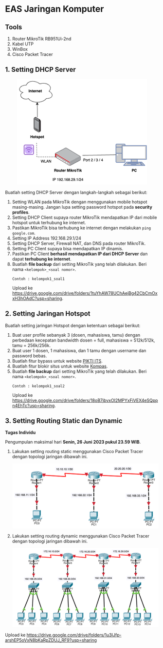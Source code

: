# EAS Jaringan Komputer

## Tools

1. Router MikroTik RB951Ui-2nd
2. Kabel UTP
3. WinBox
4. Cisco Packet Tracer

## 1. Setting DHCP Server

<p align="center">
  <img src="img/architecture.png" alt="architecture"/>
</p>

Buatlah setting DHCP Server dengan langkah-langkah sebagai berikut:

1. Setting WLAN pada MikroTik dengan menggunakan mobile hotspot masing-masing. Jangan lupa setting password hotspot pada **security profiles**.
2. Setting DHCP Client supaya router MikroTik mendapatkan IP dari mobile hotspot untuk terhubung ke internet.
3. Pastikan MikroTik bisa terhubung ke internet dengan melakukan `ping google.com`.
4. Setting IP Address 192.168.29.1/24
5. Setting DHCP Server, Firewall NAT, dan DNS pada router MikroTik.
6. Setting PC Client supaya bisa mendapatkan IP dinamis.
7. Pastikan PC Client **berhasil mendapatkan IP dari DHCP Server** dan dapat **terhubung ke internet**.
8. Buatlah **file backup** dari setting MikroTik yang telah dilakukan. Beri nama `<kelompok>_<soal nomor>`.
   ```
   Contoh : kelompok1_soal1
   ```
   Upload ke https://drive.google.com/drive/folders/1tuYhAW78UChAejBg42CbCmOxxH3hOAdC?usp=sharing.

## 2. Setting Jaringan Hotspot

Buatlah setting jaringan Hotspot dengan ketentuan sebagai berikut:

1. Buat user profile sebanyak 3 (dosen, mahasiswa, tamu) dengan perbedaan kecepatan bandwidth dosen = full, mahasiswa = 512k/512k, tamu = 256k/256k.
2. Buat user 1 dosen, 1 mahasiswa, dan 1 tamu dengan username dan password bebas.
3. Buatlah fitur bypass untuk website [PIKTI ITS](https://pikti.itsteknosains.co.id/).
4. Buatlah fitur blokir situs untuk website [Kompas](www.kompas.com).
5. Buatlah **file backup** dari setting MikroTik yang telah dilakukan. Beri nama `<kelompok>_<soal nomor>`.
   ```
   Contoh : kelompok1_soal2
   ```
   Upload ke https://drive.google.com/drive/folders/18oB7jbvxOI2MPYxFiVEX4eSQppn4EhTc?usp=sharing.

## 3. Setting Routing Static dan Dynamic

**Tugas Individu**

Pengumpulan maksimal hari **Senin, 26 Juni 2023 pukul 23.59 WIB**.

1. Lakukan setting routing static menggunakan Cisco Packet Tracer dengan topologi jaringan dibawah ini.

   ![](img/routing_static.png)

2. Lakukan setting routing dynamic menggunakan Cisco Packet Tracer dengan topologi jaringan dibawah ini.

   ![](img/routing_dynamic.png)

Upload ke https://drive.google.com/drive/folders/1u3IJfp-arshEP5oVxN8bKaRpZDUJ_RF9?usp=sharing
